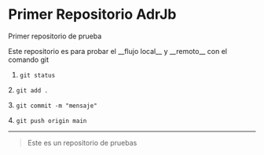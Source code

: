 # Primer Repositorio AdrJb

Primer repositorio de prueba



Este repositorio es para probar el \_\_flujo local\_\_ y \_\_remoto\_\_ con el comando git



1. `git status`

2\. `git add .`

3\. `git commit -m "mensaje"`

4\. `git push origin main`



---



> Este es un repositorio de pruebas

